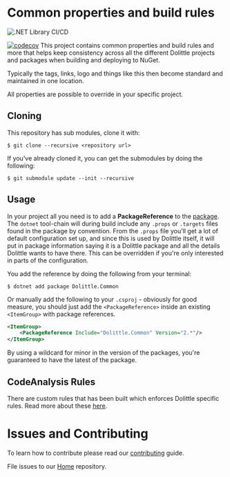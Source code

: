 # Common properties and build rules

![.NET Library CI/CD](https://github.com/dolittle/DotNET.Common/workflows/.NET%20Library%20CI/CD/badge.svg)

[![codecov](https://codecov.io/gh/dolittle/DotNET.Common/branch/master/graph/badge.svg)](https://codecov.io/gh/dolittle/DotNET.Common)
This project contains common properties and build rules and more that
helps keep consistency across all the different Dolittle projects and
packages when building and deploying to NuGet.

Typically the tags, links, logo and things like this then become
standard and maintained in one location.

All properties are possible to override in your specific project.

## Cloning

This repository has sub modules, clone it with:

```text
$ git clone --recursive <repository url>
```

If you've already cloned it, you can get the submodules by doing the following:

```text
$ git submodule update --init --recursive
```

## Usage

In your project all you need is to add a **PackageReference** to the [package](https://www.nuget.org/packages/Dolittle.Common/).
The `dotnet` tool-chain will during build include any `.props` or `.targets` files found in the package by convention.
From the `.props` file you'll get a lot of default configuration set up, and since this is used by Dolittle itself,
it will put in package information saying it is a Dolittle package and all the details Dolittle wants to have there.
This can be overridden if you're only interested in parts of the configuration.

You add the reference by doing the following from your terminal:

```shell
$ dotnet add package Dolittle.Common
```

Or manually add the following to your `.csproj` - obviously for good measure,
you should just add the `<PackageReference>` inside an existing `<ItemGroup>`
with package references.

```xml
<ItemGroup>
    <PackageReference Include="Dolittle.Common" Version="2.*"/>
</ItemGroup>
```

By using a wildcard for minor in the version of the packages, you're guaranteed to have the latest of the package.

## CodeAnalysis Rules

There are custom rules that has been built which enforces Dolittle specific rules.
Read more about these [here](./Documentation/CodeAnalysis/Analyzers/_index.md).

# Issues and Contributing
To learn how to contribute please read our [contributing](https://dolittle.io/contributing/) guide.

File issues to our [Home](https://github.com/dolittle/Home/issues) repository.

